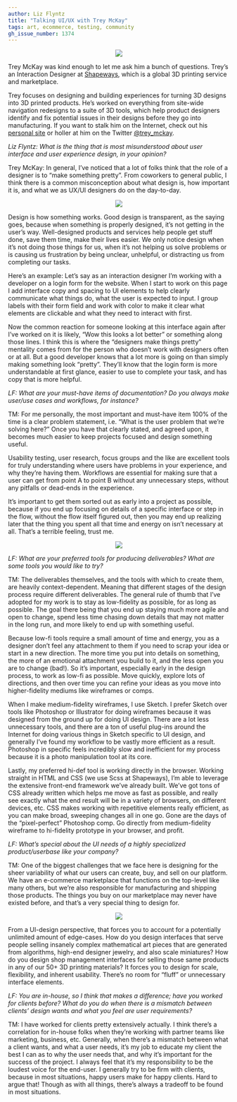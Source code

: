 ```yaml
---
author: Liz Flyntz
title: "Talking UI/UX with Trey McKay"
tags: art, ecommerce, testing, community
gh_issue_number: 1374
---
```


<div class="separator" style="clear: both; text-align: center;"><img border="0" src="/blog/2016/06/07/talking-ui-ux-trey-mckay/shapewaysscreen.jpg"/></div>

Trey McKay was kind enough to let me ask him a bunch of questions. Trey’s an Interaction Designer at [Shapeways](https://www.shapeways.com/), which is a global 3D printing service and marketplace.

Trey focuses on designing and building experiences for turning 3D designs into 3D printed products. He’s worked on everything from site-wide navigation redesigns to a suite of 3D tools, which help product designers identify and fix potential issues in their designs before they go into manufacturing. If you want to stalk him on the Internet, check out his [personal site](https://treymckay.net) or holler at him on the Twitter [@trey_mckay](https://twitter.com/trey_mckay).

*Liz Flyntz: What is the thing that is most misunderstood about user interface and user experience design, in your opinion?*

Trey McKay: In general, I’ve noticed that a lot of folks think that the role of a designer is to “make something pretty”. From coworkers to general public, I think there is a common misconception about what design is, how important it is, and what we as UX/UI designers do on the day-to-day.

<div class="separator" style="clear: both; text-align: center;"><img border="0" src="/blog/2016/06/07/talking-ui-ux-trey-mckay/shapeways.jpg"/></div>

Design is how something works. Good design is transparent, as the saying goes, because when something is properly designed, it’s not getting in the user’s way. Well-designed products and services help people get stuff done, save them time, make their lives easier. We only notice design when it’s not doing those things for us, when it’s not helping us solve problems or is causing us frustration by being unclear, unhelpful, or distracting us from completing our tasks.

Here’s an example: Let’s say as an interaction designer I’m working with a developer on a login form for the website. When I start to work on this page I add interface copy and spacing to UI elements to help clearly communicate what things do, what the user is expected to input. I group labels with their form field and work with color to make it clear what elements are clickable and what they need to interact with first.

Now the common reaction for someone looking at this interface again after I’ve worked on it is likely, “Wow this looks a lot better” or something along those lines. I think this is where the “designers make things pretty” mentality comes from for the person who doesn’t work with designers often or at all. But a good developer knows that a lot more is going on than simply making something look “pretty”. They’ll know that the login form is more understandable at first glance, easier to use to complete your task, and has copy that is more helpful.

*LF: What are your must-have items of documentation? Do you always make user/use cases and workflows, for instance?*

TM: For me personally, the most important and must-have item 100% of the time is a clear problem statement, i.e. “What is the user problem that we’re solving here?” Once you have that clearly stated, and agreed upon, it becomes much easier to keep projects focused and design something useful.

Usability testing, user research, focus groups and the like are excellent tools for truly understanding where users have problems in your experience, and why they’re having them. Workflows are essential for making sure that a user can get from point A to point B without any unnecessary steps, without any pitfalls or dead-ends in the experience.

It’s important to get them sorted out as early into a project as possible, because if you end up focusing on details of a specific interface or step in the flow, without the flow itself figured out, then you may end up realizing later that the thing you spent all that time and energy on isn’t necessary at all. That’s a terrible feeling, trust me.

<div class="separator" style="clear: both; text-align: center;"><img border="0" src="/blog/2016/06/07/talking-ui-ux-trey-mckay/shapeways3dscan.jpg"/></div>

*LF: What are your preferred tools for producing deliverables? What are some tools you would like to try?*

TM: The deliverables themselves, and the tools with which to create them, are heavily context-dependent. Meaning that different stages of the design process require different deliverables. The general rule of thumb that I’ve adopted for my work is to stay as low-fidelity as possible, for as long as possible. The goal there being that you end up staying much more agile and open to change, spend less time chasing down details that may not matter in the long run, and more likely to end up with something useful.

Because low-fi tools require a small amount of time and energy, you as a designer don’t feel any attachment to them if you need to scrap your idea or start in a new direction. The more time you put into details on something, the more of an emotional attachment you build to it, and the less open you are to change (bad!). So it’s important, especially early in the design process, to work as low-fi as possible. Move quickly, explore lots of directions, and then over time you can refine your ideas as you move into higher-fidelity mediums like wireframes or comps.

When I make medium-fidelity wireframes, I use Sketch. I prefer Sketch over tools like Photoshop or Illustrator for doing wireframes because it was designed from the ground up for doing UI design. There are a lot less unnecessary tools, and there are a ton of useful plug-ins around the Internet for doing various things in Sketch specific to UI design, and generally I’ve found my workflow to be vastly more efficient as a result. Photoshop in specific feels incredibly slow and inefficient for my process because it is a photo manipulation tool at its core.

Lastly, my preferred hi-def tool is working directly in the browser. Working straight in HTML and CSS (we use Scss at Shapeways), I’m able to leverage the extensive front-end framework we’ve already built. We’ve got tons of CSS already written which helps me move as fast as possible, and really see exactly what the end result will be in a variety of browsers, on different devices, etc. CSS makes working with repetitive elements really efficient, as you can make broad, sweeping changes all in one go. Gone are the days of the “pixel-perfect” Photoshop comp. Go directly from medium-fidelity wireframe to hi-fidelity prototype in your browser, and profit.

*LF: What’s special about the UI needs of a highly specialized product/userbase like your company?*

TM: One of the biggest challenges that we face here is designing for the sheer variability of what our users can create, buy, and sell on our platform. We have an e-commerce marketplace that functions on the top-level like many others, but we’re also responsible for manufacturing and shipping those products. The things you buy on our marketplace may never have existed before, and that’s a very special thing to design for.

<div class="separator" style="clear: both; text-align: center;"><img border="0" src="/blog/2016/06/07/talking-ui-ux-trey-mckay/shapewaysimage.jpg"/></div>

From a UI-design perspective, that forces you to account for a potentially unlimited amount of edge-cases. How do you design interfaces that serve people selling insanely complex mathematical art pieces that are generated from algorithms, high-end designer jewelry, and also scale miniatures? How do you design shop management interfaces for selling those same products in any of our 50+ 3D printing materials? It forces you to design for scale, flexibility, and inherent usability. There’s no room for “fluff” or unnecessary interface elements.

*LF: You are in-house, so I think that makes a difference; have you worked for clients before? What do you do when there is a mismatch between clients’ design wants and what you feel are user requirements?*

TM: I have worked for clients pretty extensively actually. I think there’s a correlation for in-house folks when they’re working with partner teams like marketing, business, etc. Generally, when there’s a mismatch between what a client wants, and what a user needs, it’s my job to educate my client the best I can as to why the user needs that, and why it’s important for the success of the project. I always feel that it’s my responsibility to be the loudest voice for the end-user. I generally try to be firm with clients, because in most situations, happy users make for happy clients. Hard to argue that! Though as with all things, there’s always a tradeoff to be found in most situations.

